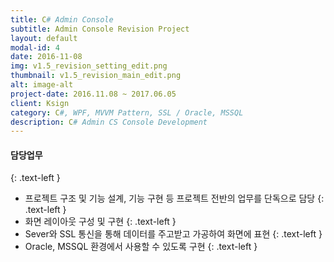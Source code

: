 ```yaml
---
title: C# Admin Console
subtitle: Admin Console Revision Project
layout: default
modal-id: 4
date: 2016-11-08
img: v1.5_revision_setting_edit.png 
thumbnail: v1.5_revision_main_edit.png
alt: image-alt
project-date: 2016.11.08 ~ 2017.06.05
client: Ksign
category: C#, WPF, MVVM Pattern, SSL / Oracle, MSSQL
description: C# Admin CS Console Development
---
```

#### 담당업무
{: .text-left }
* 프로젝트 구조 및 기능 설계, 기능 구현 등 프로젝트 전반의 업무를 단독으로 담당
{: .text-left }
* 화면 레이아웃 구성 및 구현
{: .text-left }
* Sever와 SSL 통신을 통해 데이터를 주고받고 가공하여 화면에 표현
{: .text-left }
* Oracle, MSSQL 환경에서 사용할 수 있도록 구현
{: .text-left }